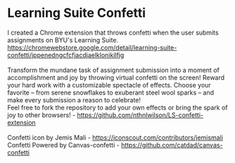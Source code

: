 # Learning Suite Confetti

I created a Chrome extension that throws confetti when the user submits assignments on BYU's Learning Suite.   
https://chromewebstore.google.com/detail/learning-suite-confetti/jppenedngcfcfjacdjaelklonikilfjg
  <br />
<br />
Transform the mundane task of assignment submission into a moment of accomplishment and joy by throwing virtual confetti on the screen! Reward your hard work with a customizable spectacle of effects. Choose your favorite – from serene snowflakes to exuberant steel wool sparks – and make every submission a reason to celebrate!
<br />
Feel free to fork the repository to add your own effects or bring the spark of joy to other browsers! - https://github.com/nthnlwilson/LS-confetti-extension
  <br />
<br />
Confetti icon by Jemis Mali - https://iconscout.com/contributors/jemismali   
Confetti Powered by Canvas-confetti - https://github.com/catdad/canvas-confetti   
